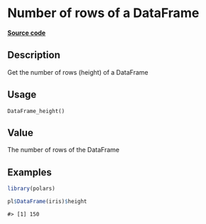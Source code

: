 

# Number of rows of a DataFrame

[**Source code**](https://github.com/pola-rs/r-polars/tree/main/R/dataframe__frame.R#L479)

## Description

Get the number of rows (height) of a DataFrame

## Usage

<pre><code class='language-R'>DataFrame_height()
</code></pre>

## Value

The number of rows of the DataFrame

## Examples

``` r
library(polars)

pl$DataFrame(iris)$height
```

    #> [1] 150
